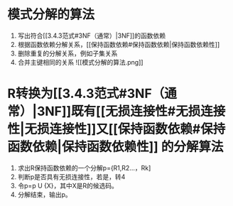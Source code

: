 # 模式分解的算法
1. 写出符合[[3.4.3范式#3NF（通常）|3NF]]的函数依赖
2. 根据函数依赖分解关系，[[保持函数依赖#保持函数依赖|保持函数依赖性]] 
3. 删除重复的分解关系，例如子集关系
4. 合并主键相同的关系
 ![[模式分解的算法.png]]

# R转换为[[3.4.3范式#3NF（通常）|3NF]]既有[[无损连接性#无损连接性|无损连接性]]又[[保持函数依赖#保持函数依赖|保持函数依赖性]] 的分解算法

1. 求出R保持函数依赖的一个分解p={R1,R2...，Rk]
2. 判断p是否具有无损连接性，若是，转4
3. 令p=p U {X}，其中X是R的候选码。
4. 分解结束，输出p。
